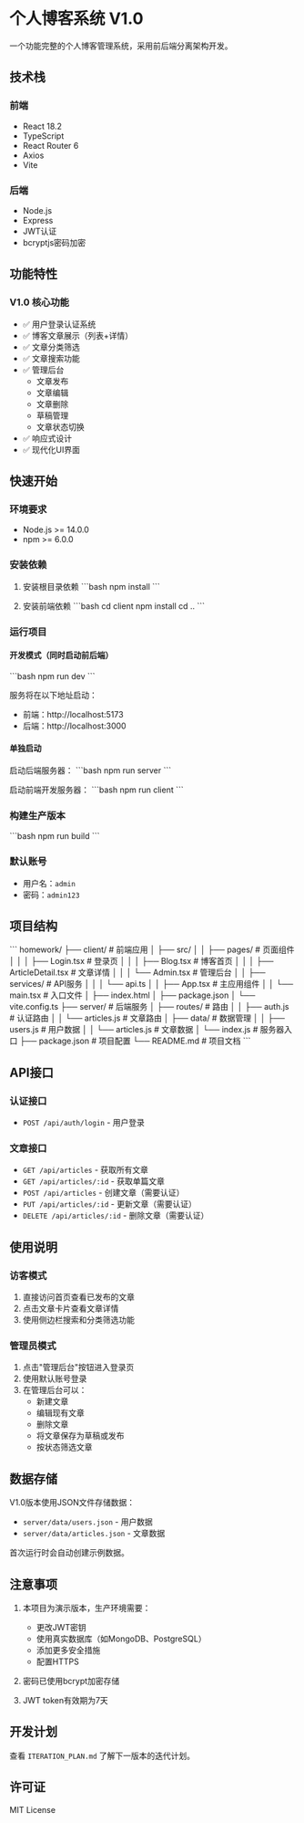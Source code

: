# 个人博客系统 V1.0

一个功能完整的个人博客管理系统，采用前后端分离架构开发。

## 技术栈

### 前端
- React 18.2
- TypeScript
- React Router 6
- Axios
- Vite

### 后端
- Node.js
- Express
- JWT认证
- bcryptjs密码加密

## 功能特性

### V1.0 核心功能
- ✅ 用户登录认证系统
- ✅ 博客文章展示（列表+详情）
- ✅ 文章分类筛选
- ✅ 文章搜索功能
- ✅ 管理后台
  - 文章发布
  - 文章编辑
  - 文章删除
  - 草稿管理
  - 文章状态切换
- ✅ 响应式设计
- ✅ 现代化UI界面

## 快速开始

### 环境要求
- Node.js >= 14.0.0
- npm >= 6.0.0

### 安装依赖

1. 安装根目录依赖
\`\`\`bash
npm install
\`\`\`

2. 安装前端依赖
\`\`\`bash
cd client
npm install
cd ..
\`\`\`

### 运行项目

#### 开发模式（同时启动前后端）
\`\`\`bash
npm run dev
\`\`\`

服务将在以下地址启动：
- 前端：http://localhost:5173
- 后端：http://localhost:3000

#### 单独启动

启动后端服务器：
\`\`\`bash
npm run server
\`\`\`

启动前端开发服务器：
\`\`\`bash
npm run client
\`\`\`

### 构建生产版本
\`\`\`bash
npm run build
\`\`\`

### 默认账号
- 用户名：`admin`
- 密码：`admin123`

## 项目结构

\`\`\`
homework/
├── client/                 # 前端应用
│   ├── src/
│   │   ├── pages/         # 页面组件
│   │   │   ├── Login.tsx      # 登录页
│   │   │   ├── Blog.tsx       # 博客首页
│   │   │   ├── ArticleDetail.tsx  # 文章详情
│   │   │   └── Admin.tsx      # 管理后台
│   │   ├── services/      # API服务
│   │   │   └── api.ts
│   │   ├── App.tsx        # 主应用组件
│   │   └── main.tsx       # 入口文件
│   ├── index.html
│   ├── package.json
│   └── vite.config.ts
├── server/                # 后端服务
│   ├── routes/           # 路由
│   │   ├── auth.js       # 认证路由
│   │   └── articles.js   # 文章路由
│   ├── data/             # 数据管理
│   │   ├── users.js      # 用户数据
│   │   └── articles.js   # 文章数据
│   └── index.js          # 服务器入口
├── package.json          # 项目配置
└── README.md            # 项目文档
\`\`\`

## API接口

### 认证接口
- `POST /api/auth/login` - 用户登录

### 文章接口
- `GET /api/articles` - 获取所有文章
- `GET /api/articles/:id` - 获取单篇文章
- `POST /api/articles` - 创建文章（需要认证）
- `PUT /api/articles/:id` - 更新文章（需要认证）
- `DELETE /api/articles/:id` - 删除文章（需要认证）

## 使用说明

### 访客模式
1. 直接访问首页查看已发布的文章
2. 点击文章卡片查看文章详情
3. 使用侧边栏搜索和分类筛选功能

### 管理员模式
1. 点击"管理后台"按钮进入登录页
2. 使用默认账号登录
3. 在管理后台可以：
   - 新建文章
   - 编辑现有文章
   - 删除文章
   - 将文章保存为草稿或发布
   - 按状态筛选文章

## 数据存储

V1.0版本使用JSON文件存储数据：
- `server/data/users.json` - 用户数据
- `server/data/articles.json` - 文章数据

首次运行时会自动创建示例数据。

## 注意事项

1. 本项目为演示版本，生产环境需要：
   - 更改JWT密钥
   - 使用真实数据库（如MongoDB、PostgreSQL）
   - 添加更多安全措施
   - 配置HTTPS

2. 密码已使用bcrypt加密存储

3. JWT token有效期为7天

## 开发计划

查看 `ITERATION_PLAN.md` 了解下一版本的迭代计划。

## 许可证

MIT License

